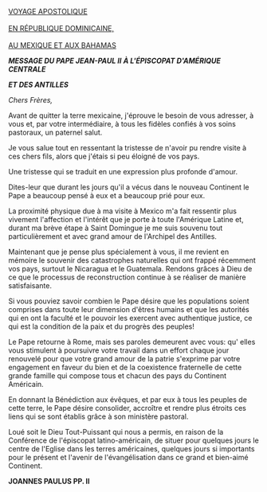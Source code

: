 [VOYAGE APOSTOLIQUE \
\
EN RÉPUBLIQUE DOMINICAINE,\
\
AU MEXIQUE ET AUX BAHAMAS](http://w2.vatican.va/content/john-paul-ii/fr/travels/1979/travels/documents/trav_rep-dom-mexico-bahamas.html)

***MESSAGE DU PAPE JEAN-PAUL II*** ***À L'ÉPISCOPAT D'AMÉRIQUE CENTRALE***

***ET DES ANTILLES***

*Chers Frères,*

Avant de quitter la terre mexicaine, j'éprouve le besoin de vous adresser, à vous et, par votre intermédiaire, à tous les fidèles confiés à vos soins pastoraux, un paternel salut.

Je vous salue tout en ressentant la tristesse de n'avoir pu rendre visite à ces chers fils, alors que j'étais si peu éloigné de vos pays.

Une tristesse qui se traduit en une expression plus profonde d'amour.

Dites-leur que durant les jours qu'il a vécus dans le nouveau Continent le Pape a beaucoup pensé à eux et a beaucoup prié pour eux.

La proximité physique due à ma visite à Mexico m'a fait ressentir plus vivement l'affection et l'intérêt que je porte à toute l'Amérique Latine et, durant ma brève étape à Saint Domingue je me suis souvenu tout particulièrement et avec grand amour de l'Archipel des Antilles.

Maintenant que je pense plus spécialement à vous, il me revient en mémoire le souvenir des catastrophes naturelles qui ont frappé récemment vos pays, surtout le Nicaragua et le Guatemala. Rendons grâces à Dieu de ce que le processus de reconstruction continue à se réaliser de manière satisfaisante.

Si vous pouviez savoir combien le Pape désire que les populations soient comprises dans toute leur dimension d'êtres humains et que les autorités qui en ont la faculté et le pouvoir les exercent avec authentique justice, ce qui est la condition de la paix et du progrès des peuples!

Le Pape retourne à Rome, mais ses paroles demeurent avec vous: qu' elles vous stimulent à poursuivre votre travail dans un effort chaque jour renouvelé pour que votre grand amour de la patrie s'exprime par votre engagement en faveur du bien et de la coexistence fraternelle de cette grande famille qui compose tous et chacun des pays du Continent Américain.

En donnant la Bénédiction aux évêques, et par eux à tous les peuples de cette terre, le Pape désire consolider, accroître et rendre plus étroits ces liens qui se sont établis grâce à son ministère pastoral.

Loué soit le Dieu Tout-Puissant qui nous a permis, en raison de la Conférence de l'épiscopat latino-américain, de situer pour quelques jours le centre de l'Eglise dans les terres américaines, quelques jours si importants pour le présent et l'avenir de l'évangélisation dans ce grand et bien-aimé Continent.

**JOANNES PAULUS PP. II**